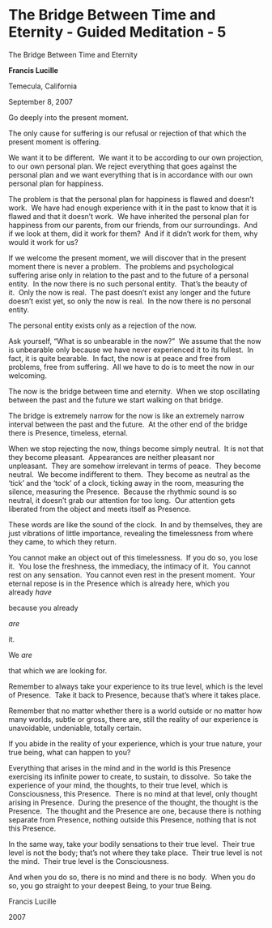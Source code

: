 # The Bridge Between Time and Eternity - Guided Meditation - 5

The Bridge Between Time and Eternity

**Francis Lucille**

Temecula, California

September 8, 2007

Go deeply into the present moment.

The only cause for suffering is our refusal or rejection of that which the present moment is offering.

We want it to be different.  We want it to be according to our own projection, to our own personal plan. We reject everything that goes against the personal plan and we want everything that is in accordance with our own personal plan for happiness.

The problem is that the personal plan for happiness is flawed and doesn’t work.  We have had enough experience with it in the past to know that it is flawed and that it doesn’t work.  We have inherited the personal plan for happiness from our parents, from our friends, from our surroundings.  And if we look at them, did it work for them?  And if it didn’t work for them, why would it work for us?

If we welcome the present moment, we will discover that in the present moment there is never a problem.  The problems and psychological suffering arise only in relation to the past and to the future of a personal entity.  In the now there is no such personal entity.  That’s the beauty of it.  Only the now is real.  The past doesn’t exist any longer and the future doesn’t exist yet, so only the now is real.  In the now there is no personal entity.

The personal entity exists only as a rejection of the now.

Ask yourself, “What is so unbearable in the now?”  We assume that the now is unbearable only because we have never experienced it to its fullest.  In fact, it is quite bearable.  In fact, the now is at peace and free from problems, free from suffering.  All we have to do is to meet the now in our welcoming.

The now is the bridge between time and eternity.  When we stop oscillating between the past and the future we start walking on that bridge.

The bridge is extremely narrow for the now is like an extremely narrow interval between the past and the future.  At the other end of the bridge there is Presence, timeless, eternal.

When we stop rejecting the now, things become simply neutral.  It is not that they become pleasant.  Appearances are neither pleasant nor unpleasant.  They are somehow irrelevant in terms of peace.  They become neutral.  We become indifferent to them.  They become as neutral as the ‘tick’ and the ‘tock’ of a clock, ticking away in the room, measuring the silence, measuring the Presence.  Because the rhythmic sound is so neutral, it doesn’t grab our attention for too long.  Our attention gets liberated from the object and meets itself as Presence.

These words are like the sound of the clock.  In and by themselves, they are just vibrations of little importance, revealing the timelessness from where they came, to which they return.

You cannot make an object out of this timelessness.  If you do so, you lose it.  You lose the freshness, the immediacy, the intimacy of it.  You cannot rest on any sensation.  You cannot even rest in the present moment.  Your eternal repose is in the Presence which is already here, which you already _have_

because you already

_are_

it.

We _are_

that which we are looking for.

Remember to always take your experience to its true level, which is the level of Presence.  Take it back to Presence, because that’s where it takes place.

Remember that no matter whether there is a world outside or no matter how many worlds, subtle or gross, there are, still the reality of our experience is unavoidable, undeniable, totally certain.

If you abide in the reality of your experience, which is your true nature, your true being, what can happen to you?

Everything that arises in the mind and in the world is this Presence exercising its infinite power to create, to sustain, to dissolve.  So take the experience of your mind, the thoughts, to their true level, which is Consciousness, this Presence.  There is no mind at that level, only thought arising in Presence.  During the presence of the thought, the thought is the Presence.  The thought and the Presence are one, because there is nothing separate from Presence, nothing outside this Presence, nothing that is not this Presence.

In the same way, take your bodily sensations to their true level.  Their true level is not the body; that’s not where they take place.  Their true level is not the mind.  Their true level is the Consciousness.

And when you do so, there is no mind and there is no body.  When you do so, you go straight to your deepest Being, to your true Being.

Francis Lucille

2007

